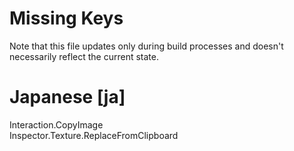 # Missing Keys
Note that this file updates only during build processes and doesn't necessarily reflect the current state.

# Japanese [ja]
Interaction.CopyImage  
Inspector.Texture.ReplaceFromClipboard  

